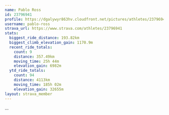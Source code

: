 ```yaml
---
name: Pablo Ross
id: 23796941
profile: https://dgalywyr863hv.cloudfront.net/pictures/athletes/23796941/14615399/1/large.jpg
username: pablo-ross
strava_url: https://www.strava.com/athletes/23796941
stats:
  biggest_ride_distance: 193.82km
  biggest_climb_elevation_gain: 1170.9m
  recent_ride_totals:
    count: 9
    distance: 357.49km
    moving_time: 25h 44m
    elevation_gain: 6982m
  ytd_ride_totals:
    count: 94
    distance: 4113km
    moving_time: 185h 02m
    elevation_gain: 32655m
layout: strava_member
--- 
```

...
